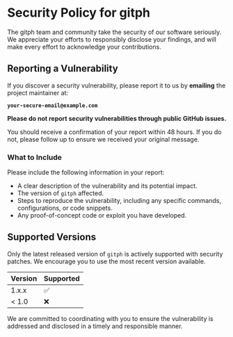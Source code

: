# Security Policy for gitph

The gitph team and community take the security of our software seriously. We appreciate your efforts to responsibly disclose your findings, and will make every effort to acknowledge your contributions.

## Reporting a Vulnerability

If you discover a security vulnerability, please report it to us by **emailing** the project maintainer at:

**`your-secure-email@example.com`**

**Please do not report security vulnerabilities through public GitHub issues.**

You should receive a confirmation of your report within 48 hours. If you do not, please follow up to ensure we received your original message.

### What to Include

Please include the following information in your report:

-   A clear description of the vulnerability and its potential impact.
-   The version of `gitph` affected.
-   Steps to reproduce the vulnerability, including any specific commands, configurations, or code snippets.
-   Any proof-of-concept code or exploit you have developed.

## Supported Versions

Only the latest released version of `gitph` is actively supported with security patches. We encourage you to use the most recent version available.

| Version | Supported          |
| ------- | ------------------ |
| 1.x.x   | :white_check_mark: |
| < 1.0   | :x:                |

We are committed to coordinating with you to ensure the vulnerability is addressed and disclosed in a timely and responsible manner.
